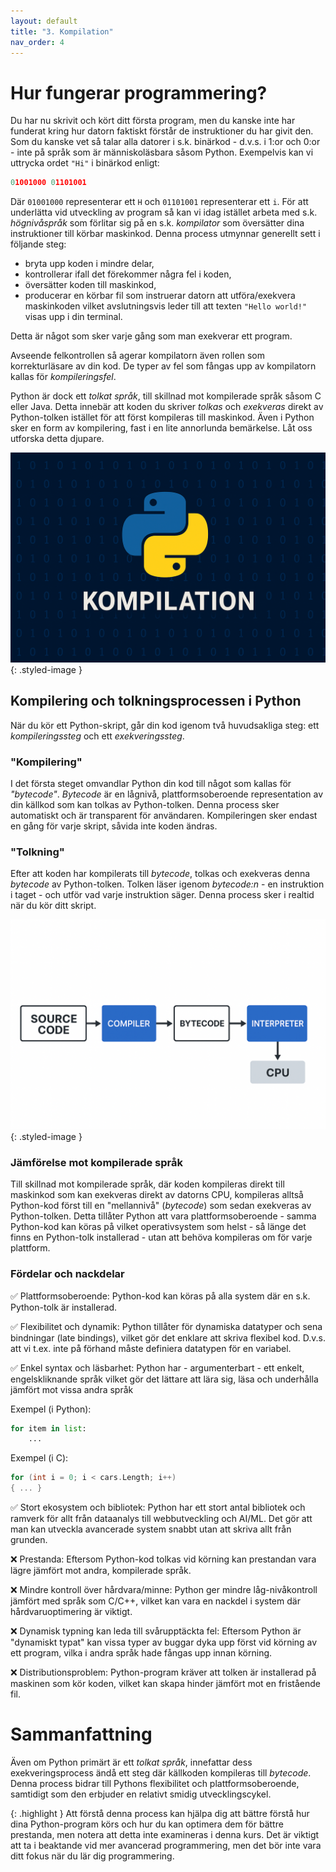```yaml
---
layout: default
title: "3. Kompilation"
nav_order: 4
---
```


# Hur fungerar programmering?
Du har nu skrivit och kört ditt första program, men du kanske inte har funderat kring hur datorn faktiskt förstår de instruktioner du har givit den. Som du kanske vet så talar alla datorer i s.k. binärkod - d.v.s. i 1:or och 0:or - inte på språk som är människoläsbara såsom Python. Exempelvis kan vi uttrycka ordet `"Hi"` i binärkod enligt:

```python
01001000 01101001
```
Där `01001000` representerar ett `H` och `01101001` representerar ett `i`. För att underlätta vid utveckling av program så kan vi idag istället arbeta med s.k. _högnivåspråk_ som förlitar sig på en s.k. _kompilator_ som översätter dina instruktioner till körbar maskinkod. Denna process utmynnar generellt sett i följande steg:
* bryta upp koden i mindre delar, 
* kontrollerar ifall det förekommer några fel i koden, 
* översätter koden till maskinkod, 
* producerar en körbar fil som instruerar datorn att utföra/exekvera maskinkoden vilket avslutningsvis leder till att texten `"Hello world!"` visas upp i din terminal.

Detta är något som sker varje gång som man exekverar ett program.

Avseende felkontrollen så agerar kompilatorn även rollen som korrekturläsare av din kod. De typer av fel som fångas upp av kompilatorn kallas för _kompileringsfel_.

Python är dock ett _tolkat språk_, till skillnad mot kompilerade språk såsom C eller Java. Detta innebär att koden du skriver _tolkas_ och _exekveras_ direkt av Python-tolken istället för att först kompileras till maskinkod. Även i Python sker en form av kompilering, fast i en lite annorlunda bemärkelse. Låt oss utforska detta djupare.

![Create folder and drag](../assets/images/banners/ch3.png){: .styled-image }

## Kompilering och tolkningsprocessen i Python
När du kör ett Python-skript, går din kod igenom två huvudsakliga steg: ett _kompileringssteg_ och ett _exekveringssteg_.

### "Kompilering"
I det första steget omvandlar Python din kod till något som kallas för _"bytecode"_. _Bytecode_ är en lågnivå, plattformsoberoende representation av din källkod som kan tolkas av Python-tolken. Denna process sker automatiskt och är transparent för användaren. Kompileringen sker endast en gång för varje skript, såvida inte koden ändras.

### "Tolkning"
Efter att koden har kompilerats till _bytecode_, tolkas och exekveras denna _bytecode_ av Python-tolken. Tolken läser igenom _bytecode:n_ - en instruktion i taget - och utför vad varje instruktion säger. Denna process sker i realtid när du kör ditt skript.

![Create folder and drag](../assets/images/chapter_images/ch3.png){: .styled-image }

### Jämförelse mot kompilerade språk
Till skillnad mot kompilerade språk, där koden kompileras direkt till maskinkod som kan exekveras direkt av datorns CPU, kompileras alltså Python-kod först till en "mellannivå" (_bytecode_) som sedan exekveras av Python-tolken. Detta tillåter Python att vara plattformsoberoende - samma Python-kod kan köras på vilket operativsystem som helst - så länge det finns en Python-tolk installerad - utan att behöva kompileras om för varje plattform.

### Fördelar och nackdelar
✅ Plattformsoberoende: Python-kod kan köras på alla system där en s.k. Python-tolk är installerad.

✅ Flexibilitet och dynamik: Python tillåter för dynamiska datatyper och sena bindningar (late bindings), vilket gör det enklare att skriva flexibel kod. D.v.s. att vi t.ex. inte på förhand måste definiera datatypen för en variabel.

✅ Enkel syntax och läsbarhet: Python har - argumenterbart - ett enkelt, engelskliknande språk vilket gör det lättare att lära sig, läsa och underhålla jämfört mot vissa andra språk

Exempel (i Python):
```python
for item in list:
    ...
```

Exempel (i C): 
```c
for (int i = 0; i < cars.Length; i++) 
{ ... }
```

✅ Stort ekosystem och bibliotek: Python har ett stort antal bibliotek och ramverk för allt från dataanalys till webbutveckling och AI/ML. Det gör att man kan utveckla avancerade system snabbt utan att skriva allt från grunden.

❌ Prestanda: Eftersom Python-kod tolkas vid körning kan prestandan vara lägre jämfört mot andra, kompilerade språk.

❌ Mindre kontroll över hårdvara/minne: Python ger mindre låg-nivåkontroll jämfört med språk som C/C++, vilket kan vara en nackdel i system där hårdvaruoptimering är viktigt.

❌ Dynamisk typning kan leda till svårupptäckta fel: Eftersom Python är "dynamiskt typat" kan vissa typer av buggar dyka upp först vid körning av ett program, vilka i andra språk hade fångas upp innan körning.

❌ Distributionsproblem: Python-program kräver att tolken är installerad på maskinen som kör koden, vilket kan skapa hinder jämfört mot en fristående fil.

# Sammanfattning
Även om Python primärt är ett _tolkat språk_, innefattar dess exekveringsprocess ändå ett steg där källkoden kompileras till _bytecode_. Denna process bidrar till Pythons flexibilitet och plattformsoberoende, samtidigt som den erbjuder en relativt smidig utvecklingscykel. 

{: .highlight }
Att förstå denna process kan hjälpa dig att bättre förstå hur dina Python-program körs och hur du kan optimera dem för bättre prestanda, men notera att detta inte examineras i denna kurs. Det är viktigt att ta i beaktande vid mer avancerad programmering, men det bör inte vara ditt fokus när du lär dig programmering.